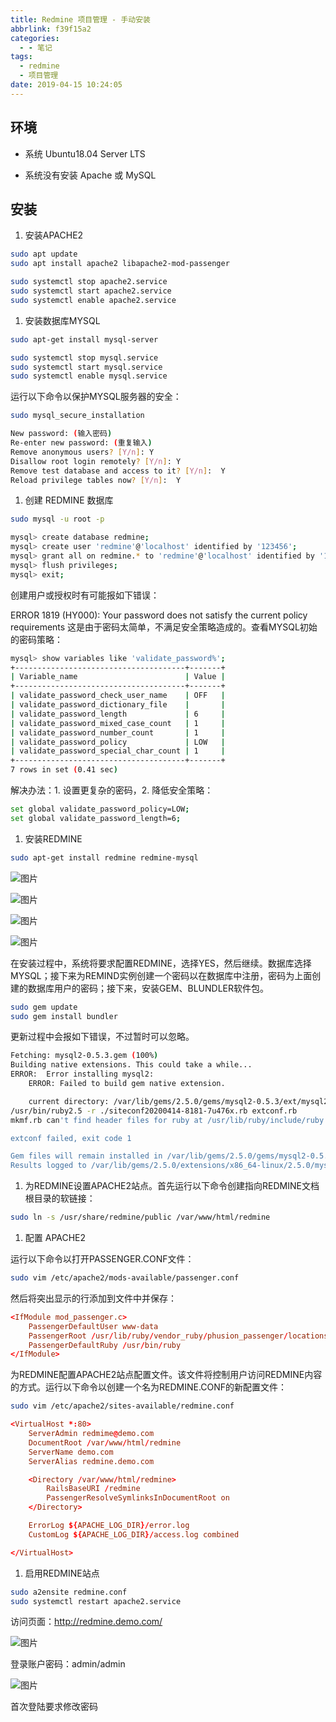 ```yaml
---
title: Redmine 项目管理 - 手动安装
abbrlink: f39f15a2
categories:
  - - 笔记
tags:
  - redmine
  - 项目管理
date: 2019-04-15 10:24:05
---
```


## 环境

- 系统 Ubuntu18.04 Server LTS

- 系统没有安装 Apache 或 MySQL

## 安装

1. 安装APACHE2

  ```sh
  sudo apt update
  sudo apt install apache2 libapache2-mod-passenger

  sudo systemctl stop apache2.service
  sudo systemctl start apache2.service
  sudo systemctl enable apache2.service
  ```

1. 安装数据库MYSQL

  ```sh
  sudo apt-get install mysql-server

  sudo systemctl stop mysql.service
  sudo systemctl start mysql.service
  sudo systemctl enable mysql.service
  ```

  运行以下命令以保护MYSQL服务器的安全：

  ```sh
  sudo mysql_secure_installation         

  New password: (输入密码)
  Re-enter new password: (重复输入)
  Remove anonymous users? [Y/n]: Y
  Disallow root login remotely? [Y/n]: Y
  Remove test database and access to it? [Y/n]:  Y
  Reload privilege tables now? [Y/n]:  Y
  ```

1. 创建 REDMINE 数据库

  ```sh
  sudo mysql -u root -p

  mysql> create database redmine;
  mysql> create user 'redmine'@'localhost' identified by '123456';
  mysql> grant all on redmine.* to 'redmine'@'localhost' identified by '123456' with grant option;
  mysql> flush privileges;
  mysql> exit;
  ```

  创建用户或授权时有可能报如下错误：

  ERROR 1819 (HY000): Your password does not satisfy the current policy requirements
  这是由于密码太简单，不满足安全策略造成的。查看MYSQL初始的密码策略：

  ```sh
  mysql> show variables like 'validate_password%';
  +--------------------------------------+-------+
  | Variable_name                        | Value |
  +--------------------------------------+-------+
  | validate_password_check_user_name    | OFF   |
  | validate_password_dictionary_file    |       |
  | validate_password_length             | 6     |
  | validate_password_mixed_case_count   | 1     |
  | validate_password_number_count       | 1     |
  | validate_password_policy             | LOW   |
  | validate_password_special_char_count | 1     |
  +--------------------------------------+-------+
  7 rows in set (0.41 sec)
  ```

  解决办法：1. 设置更复杂的密码，2. 降低安全策略：

  ```sh
  set global validate_password_policy=LOW;
  set global validate_password_length=6;
  ```

1. 安装REDMINE

  ```sh
  sudo apt-get install redmine redmine-mysql
  ```

  ![图片](/images/npm-package-publish-01.webp)

  ![图片](/images/npm-package-publish-02.webp)

  ![图片](/images/npm-package-publish-03.webp)

  ![图片](/images/npm-package-publish-04.webp)

  在安装过程中，系统将要求配置REDMINE，选择YES，然后继续。数据库选择MYSQL；接下来为REMIND实例创建一个密码以在数据库中注册，密码为上面创建的数据库用户的密码；接下来，安装GEM、BLUNDLER软件包。

  ```sh
  sudo gem update
  sudo gem install bundler
  ```

  更新过程中会报如下错误，不过暂时可以忽略。

  ```sh
  Fetching: mysql2-0.5.3.gem (100%)
  Building native extensions. This could take a while...
  ERROR:  Error installing mysql2:
      ERROR: Failed to build gem native extension.

      current directory: /var/lib/gems/2.5.0/gems/mysql2-0.5.3/ext/mysql2
  /usr/bin/ruby2.5 -r ./siteconf20200414-8181-7u476x.rb extconf.rb
  mkmf.rb can't find header files for ruby at /usr/lib/ruby/include/ruby.h

  extconf failed, exit code 1

  Gem files will remain installed in /var/lib/gems/2.5.0/gems/mysql2-0.5.3 for inspection.
  Results logged to /var/lib/gems/2.5.0/extensions/x86_64-linux/2.5.0/mysql2-0.5.3/gem_make.out
  ```

1. 为REDMINE设置APACHE2站点。首先运行以下命令创建指向REDMINE文档根目录的软链接：

  ```sh
  sudo ln -s /usr/share/redmine/public /var/www/html/redmine
  ```

1. 配置 APACHE2

  运行以下命令以打开PASSENGER.CONF文件：

  ```sh
  sudo vim /etc/apache2/mods-available/passenger.conf
  ```

  然后将突出显示的行添加到文件中并保存：

  ```conf
  <IfModule mod_passenger.c>
      PassengerDefaultUser www-data
      PassengerRoot /usr/lib/ruby/vendor_ruby/phusion_passenger/locations.ini
      PassengerDefaultRuby /usr/bin/ruby
  </IfModule>
  ```

  为REDMINE配置APACHE2站点配置文件。该文件将控制用户访问REDMINE内容的方式。运行以下命令以创建一个名为REDMINE.CONF的新配置文件：

  ```sh
  sudo vim /etc/apache2/sites-available/redmine.conf
  ```

  ```conf
  <VirtualHost *:80>
      ServerAdmin redmime@demo.com
      DocumentRoot /var/www/html/redmine
      ServerName demo.com
      ServerAlias redmine.demo.com

      <Directory /var/www/html/redmine>
          RailsBaseURI /redmine
          PassengerResolveSymlinksInDocumentRoot on
      </Directory>

      ErrorLog ${APACHE_LOG_DIR}/error.log
      CustomLog ${APACHE_LOG_DIR}/access.log combined

  </VirtualHost>
  ```

1. 启用REDMINE站点

  ```sh
  sudo a2ensite redmine.conf
  sudo systemctl restart apache2.service
  ```

  访问页面：http://redmine.demo.com/

  ![图片](/images/npm-package-publish-05.webp)

  登录账户密码：admin/admin

  ![图片](/images/npm-package-publish-06.webp)

  首次登陆要求修改密码

